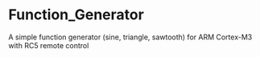 # Function_Generator
A simple function generator (sine, triangle, sawtooth) for ARM Cortex-M3 with RC5 remote control
